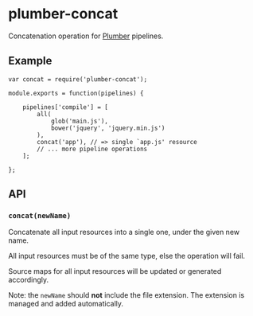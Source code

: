 plumber-concat
==============

Concatenation operation for [Plumber](https://github.com/plumberjs/plumber) pipelines.

## Example

    var concat = require('plumber-concat');

    module.exports = function(pipelines) {

        pipelines['compile'] = [
            all(
                glob('main.js'),
                bower('jquery', 'jquery.min.js')
            ),
            concat('app'), // => single `app.js' resource
            // ... more pipeline operations
        ];

    };


## API

### `concat(newName)`

Concatenate all input resources into a single one, under the given new name.

All input resources must be of the same type, else the operation will fail.

Source maps for all input resources will be updated or generated accordingly.

Note: the `newName` should **not** include the file extension. The extension is managed and added automatically.
